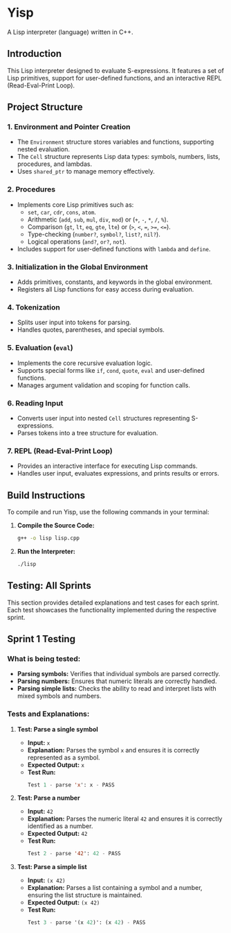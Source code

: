 # Yisp
A Lisp interpreter (language) written in C++.

## Introduction
This Lisp interpreter designed to evaluate S-expressions. It features a set of Lisp primitives, support for user-defined functions, and an interactive REPL (Read-Eval-Print Loop). 

## Project Structure

### 1. Environment and Pointer Creation
- The `Environment` structure stores variables and functions, supporting nested evaluation.
- The `Cell` structure represents Lisp data types: symbols, numbers, lists, procedures, and lambdas.
- Uses `shared_ptr` to manage memory effectively.

### 2. Procedures
- Implements core Lisp primitives such as:
  - `set`, `car`, `cdr`, `cons`, `atom`.
  - Arithmetic (`add`, `sub`, `mul`, `div`, `mod`) or (`+`, `-`, `*`, `/`, `%`).
  - Comparison (`gt`, `lt`, `eq`, `gte`, `lte`) or (`>`, `<`, `=`, `>=`, `<=`).
  - Type-checking (`number?`, `symbol?`, `list?`, `nil?`).
  - Logical operations (`and?`, `or?`, `not`).
- Includes support for user-defined functions with `lambda` and `define`.

### 3. Initialization in the Global Environment
- Adds primitives, constants, and keywords in the global environment.
- Registers all Lisp functions for easy access during evaluation.

### 4. Tokenization
- Splits user input into tokens for parsing.
- Handles quotes, parentheses, and special symbols.

### 5. Evaluation (`eval`)
- Implements the core recursive evaluation logic.
- Supports special forms like `if`, `cond`, `quote`, `eval` and user-defined functions.
- Manages argument validation and scoping for function calls.

### 6. Reading Input
- Converts user input into nested `Cell` structures representing S-expressions.
- Parses tokens into a tree structure for evaluation.

### 7. REPL (Read-Eval-Print Loop)
- Provides an interactive interface for executing Lisp commands.
- Handles user input, evaluates expressions, and prints results or errors.

## Build Instructions
To compile and run Yisp, use the following commands in your terminal:

1. **Compile the Source Code:**
   ```bash
   g++ -o lisp lisp.cpp
2. **Run the Interpreter:**
   ```bash
   ./lisp
## Testing: All Sprints

This section provides detailed explanations and test cases for each sprint. Each test showcases the functionality implemented during the respective sprint.

## Sprint 1 Testing

### **What is being tested:**
- **Parsing symbols:** Verifies that individual symbols are parsed correctly.
- **Parsing numbers:** Ensures that numeric literals are correctly handled.
- **Parsing simple lists:** Checks the ability to read and interpret lists with mixed symbols and numbers.

### **Tests and Explanations:**

1. **Test: Parse a single symbol**
   - **Input:** `x`
   - **Explanation:** Parses the symbol `x` and ensures it is correctly represented as a symbol.
   - **Expected Output:** `x`
   - **Test Run:**
     ```lisp
     Test 1 - parse 'x': x - PASS
     ```

2. **Test: Parse a number**
   - **Input:** `42`
   - **Explanation:** Parses the numeric literal `42` and ensures it is correctly identified as a number.
   - **Expected Output:** `42`
   - **Test Run:**
     ```lisp
     Test 2 - parse '42': 42 - PASS
     ```

3. **Test: Parse a simple list**
   - **Input:** `(x 42)`
   - **Explanation:** Parses a list containing a symbol and a number, ensuring the list structure is maintained.
   - **Expected Output:** `(x 42)`
   - **Test Run:**
     ```lisp
     Test 3 - parse '(x 42)': (x 42) - PASS
     ```
